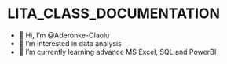 # LITA_CLASS_DOCUMENTATION 
- 👋 Hi, I’m @Aderonke-Olaolu
- 👀 I’m interested in data analysis
- 🌱 I’m currently learning advance MS Excel, SQL and PowerBI
  
<!---
Aderonke-Olaolu/Aderonke-Olaolu is a ✨ special ✨ repository because its `README.md` (this file) appears on your GitHub profile.
You can click the Preview link to take a look at your changes.
--->
